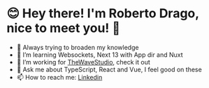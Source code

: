 # 😊 Hey there! I'm Roberto Drago, nice to meet you! 🤟

- 🔭 Always trying to broaden my knowledge
- 🌱 I’m learning Websockets, Next 13 with App dir and Nuxt
- 👯 I’m working for [TheWaveStudio](https://www.thewavestudio.it), check it out 
- 💬 Ask me about TypeScript, React and Vue, I feel good on these
- 📫 How to reach me: [Linkedin](https://www.linkedin.com/in/robertodrago/)
